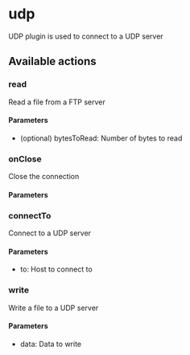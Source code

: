 # udp
UDP plugin is used to connect to a UDP server
## Available actions
### read
Read a file from a FTP server
#### Parameters
-  (optional) bytesToRead: Number of bytes to read
### onClose
Close the connection
#### Parameters
### connectTo
Connect to a UDP server
#### Parameters
- to: Host to connect to
### write
Write a file to a UDP server
#### Parameters
- data: Data to write
